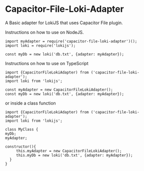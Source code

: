 # Capacitor-File-Loki-Adapter
A Basic adapter for LokiJS that uses Capacitor File plugin.

Instructions on how to use on NodeJS.
```
import myAdapter = require('capacitor-file-loki-adapter')();
import loki = require('lokijs');

const myDb = new loki('db.txt', {adapter: myAdapter});
```

Instructions on how to use on TypeScript
```
import {CapacitorFileLokiAdapter) from ('capacitor-file-loki-adapter');
import loki from 'lokijs';

const myAdapter = new CapacitorFileLokiAdapter();
const myDb = new loki('db.txt', {adapter: myAdapter});
```

or inside a class function
```
import {CapacitorFileLokiAdapter) from ('capacitor-file-loki-adapter');
import loki from 'lokijs';

class MyClass {
myDb;
myAdapter;

constructor(){
     this.myAdapter = new CapacitorFileLokiAdapter();
     this.myDb = new loki('db.txt', {adapter: myAdapter});
  }
}
```
